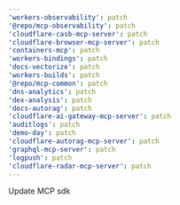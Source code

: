 ```yaml
---
'workers-observability': patch
'@repo/mcp-observability': patch
'cloudflare-casb-mcp-server': patch
'cloudflare-browser-mcp-server': patch
'containers-mcp': patch
'workers-bindings': patch
'docs-vectorize': patch
'workers-builds': patch
'@repo/mcp-common': patch
'dns-analytics': patch
'dex-analysis': patch
'docs-autorag': patch
'cloudflare-ai-gateway-mcp-server': patch
'auditlogs': patch
'demo-day': patch
'cloudflare-autorag-mcp-server': patch
'graphql-mcp-server': patch
'logpush': patch
'cloudflare-radar-mcp-server': patch
---
```


Update MCP sdk
